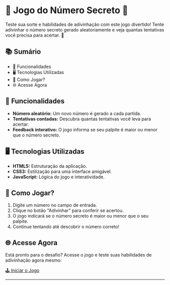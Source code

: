 <h1>🎯 Jogo do Número Secreto 🎯</h1>
<p>Teste sua sorte e habilidades de adivinhação com este jogo divertido! Tente adivinhar o número secreto gerado aleatoriamente e veja quantas tentativas você precisa para acertar. 💢</p>

<h2>📚 Sumário</h2>
<ul>
    <li>🧮 Funcionalidades</li>
    <li>🖥 Tecnologias Utilizadas</li>
    <li>🏹 Como Jogar?</li>
    <li>🌐 Acesse Agora</li>
</ul>

<h2>🧮 Funcionalidades</h2>
<ul>
    <li><strong>Número aleatório:</strong> Um novo número é gerado a cada partida.</li>
    <li><strong>Tentativas contadas:</strong> Descubra quantas tentativas você leva para acertar.</li>
    <li><strong>Feedback interativo:</strong> O jogo informa se seu palpite é maior ou menor que o número secreto.</li>
</ul>

<h2>🖥 Tecnologias Utilizadas</h2>
<ul>
    <li><strong>HTML5:</strong> Estruturação da aplicação.</li>
    <li><strong>CSS3:</strong> Estilização para uma interface amigável.</li>
    <li><strong>JavaScript:</strong> Lógica do jogo e interatividade.</li>
</ul>

<h2>🏹 Como Jogar?</h2>
<ol>
    <li>Digite um número no campo de entrada.</li>
    <li>Clique no botão "Adivinhar" para conferir se acertou.</li>
    <li>O jogo indicará se o número secreto é maior ou menor que o seu palpite.</li>
    <li>Continue tentando até descobrir o número correto!</li>
</ol>

<h2>🌐 Acesse Agora</h2>
<p>Está pronto para o desafio? Acesse o jogo e teste suas habilidades de adivinhação agora mesmo:</p>
<p><a href="https://leticiafer01.github.io/Jogo-do-numero-secreto/">🕹 Iniciar o Jogo</a></p>

---
